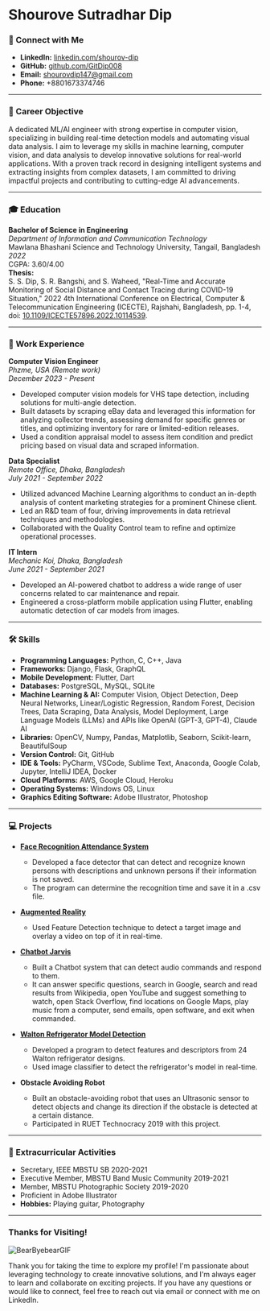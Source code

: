 # Shourove Sutradhar Dip

### 🔗 Connect with Me
- **LinkedIn:** [linkedin.com/shourov-dip](https://linkedin.com/shourov-dip)
- **GitHub:** [github.com/GitDip008](https://github.com/GitDip008)
- **Email:** shourovdip147@gmail.com
- **Phone:** +8801673374746

---

### 🎯 Career Objective
A dedicated ML/AI engineer with strong expertise in computer vision, specializing in building real-time detection models and automating visual data analysis. I aim to leverage my skills in machine learning, computer vision, and data analysis to develop innovative solutions for real-world applications. With a proven track record in designing intelligent systems and extracting insights from complex datasets, I am committed to driving impactful projects and contributing to cutting-edge AI advancements.

---

### 🎓 Education
**Bachelor of Science in Engineering**  
*Department of Information and Communication Technology*  
Mawlana Bhashani Science and Technology University, Tangail, Bangladesh  
*2022*  
CGPA: 3.60/4.00  
**Thesis:**  
S. S. Dip, S. R. Bangshi, and S. Waheed, "Real-Time and Accurate Monitoring of Social Distance and Contact Tracing during COVID-19 Situation," 2022 4th International Conference on Electrical, Computer & Telecommunication Engineering (ICECTE), Rajshahi, Bangladesh, pp. 1-4, doi: [10.1109/ICECTE57896.2022.10114539](https://doi.org/10.1109/ICECTE57896.2022.10114539).

---

### 💼 Work Experience

**Computer Vision Engineer**  
*Phzme, USA (Remote work)*  
*December 2023 - Present*  
- Developed computer vision models for VHS tape detection, including solutions for multi-angle detection.
- Built datasets by scraping eBay data and leveraged this information for analyzing collector trends, assessing demand for specific genres or titles, and optimizing inventory for rare or limited-edition releases.
- Used a condition appraisal model to assess item condition and predict pricing based on visual data and scraped information.

**Data Specialist**  
*Remote Office, Dhaka, Bangladesh*  
*July 2021 - September 2022*  
- Utilized advanced Machine Learning algorithms to conduct an in-depth analysis of content marketing strategies for a prominent Chinese client.
- Led an R&D team of four, driving improvements in data retrieval techniques and methodologies.
- Collaborated with the Quality Control team to refine and optimize operational processes.

**IT Intern**  
*Mechanic Koi, Dhaka, Bangladesh*  
*June 2021 - September 2021*  
- Developed an AI-powered chatbot to address a wide range of user concerns related to car maintenance and repair.
- Engineered a cross-platform mobile application using Flutter, enabling automatic detection of car models from images.

---

### 🛠️ Skills
- **Programming Languages:** Python, C, C++, Java
- **Frameworks:** Django, Flask, GraphQL
- **Mobile Development:** Flutter, Dart
- **Databases:** PostgreSQL, MySQL, SQLite
- **Machine Learning & AI:** Computer Vision, Object Detection, Deep Neural Networks, Linear/Logistic Regression, Random Forest, Decision Trees, Data Scraping, Data Analysis, Model Deployment, Large Language Models (LLMs) and APIs like OpenAI (GPT-3, GPT-4), Claude AI
- **Libraries:** OpenCV, Numpy, Pandas, Matplotlib, Seaborn, Scikit-learn, BeautifulSoup
- **Version Control:** Git, GitHub
- **IDE & Tools:** PyCharm, VSCode, Sublime Text, Anaconda, Google Colab, Jupyter, IntelliJ IDEA, Docker
- **Cloud Platforms:** AWS, Google Cloud, Heroku
- **Operating Systems:** Windows OS, Linux
- **Graphics Editing Software:** Adobe Illustrator, Photoshop

---

### 💻 Projects
- **[Face Recognition Attendance System](https://github.com/GitDip008/face_recognition_attendance)**  
  - Developed a face detector that can detect and recognize known persons with descriptions and unknown persons if their information is not saved.
  - The program can determine the recognition time and save it in a .csv file.

- **[Augmented Reality](https://github.com/GitDip008/augmented_reality)**  
  - Used Feature Detection technique to detect a target image and overlay a video on top of it in real-time.

- **[Chatbot Jarvis](https://github.com/GitDip008/Jarvis)**  
  - Built a Chatbot system that can detect audio commands and respond to them.
  - It can answer specific questions, search in Google, search and read results from Wikipedia, open YouTube and suggest something to watch, open Stack Overflow, find locations on Google Maps, play music from a computer, send emails, open software, and exit when commanded.


- **[Walton Refrigerator Model Detection](https://github.com/GitDip008/feature-detection)**  
  -	Developed a program to detect features and descriptors from 24 Walton refrigerator designs.
  - Used image classifier to detect the refrigerator's model in real-time.


- **Obstacle Avoiding Robot**  
  -	Built an obstacle-avoiding robot that uses an Ultrasonic sensor to detect objects and change its direction if the obstacle is detected at a certain distance.
  - Participated in RUET Technocracy 2019 with this project.


---

### 🎉 Extracurricular Activities
- Secretary, IEEE MBSTU SB 2020-2021
- Executive Member, MBSTU Band Music Community 2019-2021
- Member, MBSTU Photographic Society 2019-2020
- Proficient in Adobe Illustrator
- **Hobbies:** Playing guitar, Photography

---
### Thanks for Visiting!
![BearByebearGIF](https://github.com/user-attachments/assets/12d3d928-d1c3-419d-bef6-a9288236d0e1)


Thank you for taking the time to explore my profile! I'm passionate about leveraging technology to create innovative solutions, and I'm always eager to learn and collaborate on exciting projects. If you have any questions or would like to connect, feel free to reach out via email or connect with me on LinkedIn.
